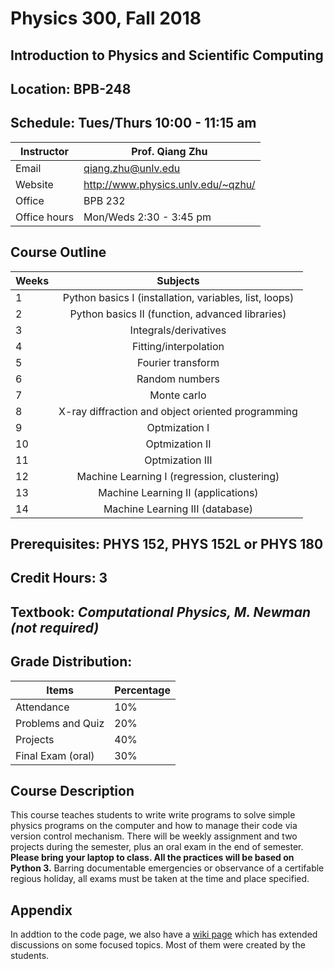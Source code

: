 # Physics 300, Fall 2018 
## Introduction to Physics and Scientific Computing 
## Location: BPB-248
## Schedule: Tues/Thurs 10:00 - 11:15 am
|Instructor| Prof. Qiang Zhu|
|--|-------------------------------|
|Email | qiang.zhu@unlv.edu|
|Website|http://www.physics.unlv.edu/~qzhu/|
|Office| BPB 232|\n",
|Office hours | Mon/Weds 2:30 - 3:45 pm|
    
## Course Outline
|Weeks | Subjects|
|------|:--------:|
|1     |Python basics I (installation, variables, list, loops)|
|2     |Python basics II (function, advanced libraries)|
|3     |Integrals/derivatives|
|4     |Fitting/interpolation|
|5     |Fourier transform|
|6     |Random numbers|
|7     |Monte carlo|
|8     |X-ray diffraction and object oriented programming|
|9     |Optmization I|
|10    |Optmization II|
|11    |Optmization III|
|12    |Machine Learning I (regression, clustering)|
|13    |Machine Learning II (applications)|
|14    |Machine Learning III (database)|
    
## Prerequisites: PHYS 152, PHYS 152L or PHYS 180
## Credit Hours: 3
## Textbook: _Computational Physics, M. Newman (not required)_
## Grade Distribution:
|Items|Percentage|
|-----------|----|
|Attendance        |10%|
|Problems and Quiz| 20%|
|Projects | 40% |
|Final Exam (oral) | 30% |
 
## Course Description
This course teaches students to write write programs to solve simple physics programs on the computer and how to manage their code via version control mechanism. There will be weekly assignment and two projects during the semester, plus an oral exam in the end of semester. __Please bring your laptop to class. All the practices will be based on Python 3.__ Barring documentable emergencies or observance of a certifable regious holiday, all exams must be taken at the time and place specified.

## Appendix
In addtion to the code page, we also have a [wiki page](https://github.com/qzhu2017/2017-cmp/wiki) which has extended discussions on some focused topics. Most of them were created by the students.
